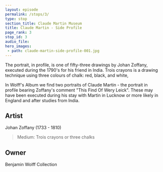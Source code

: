 ```yaml
---
layout: episode
permalink: /stops/3/
type: stop
section_title: Claude Martin Museum
title: Claude Martin - Side Profile
page_rank: 3
stop_id: 3
audio_file: 
hero_images:
 - path: claude-martin-side-profile-001.jpg
---
```


The portrait, in profile, is one of fifty-three drawings by Johan Zoffany, executed during the 1790's for his friend in India. Trois crayons is a drawing technique using three colours of chalk: red, black, and white,

In Wolff's Album we find two portraits of Claude Martin - the portrait in profile bearing Zoffany's comment "This Find Of Wery Leick". These may have been executed during his stay with Martin in Lucknow or more likely in England and after studies from India.


## Artist

Johan Zoffany (1733 - 1810)

> Medium: Trois crayons or three chalks

## Owner

Benjamin Wolff Collection